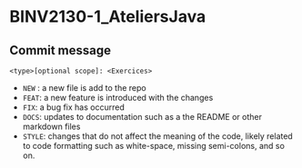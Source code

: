 # BINV2130-1_AteliersJava
## Commit message
    <type>[optional scope]: <Exercices>

- `NEW` : a new file is add to the repo
- `FEAT`:  a new feature is introduced with the changes
- `FIX`:  a bug fix has occurred
- `DOCS`: updates to documentation such as a the README or other markdown files
- `STYLE`: changes that do not affect the meaning of the code, likely related to code formatting such as white-space, missing semi-colons, and so on.
